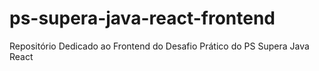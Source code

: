 # ps-supera-java-react-frontend
Repositório Dedicado ao Frontend do Desafio Prático do PS Supera Java React
